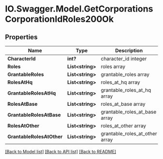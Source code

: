 # IO.Swagger.Model.GetCorporationsCorporationIdRoles200Ok
## Properties

Name | Type | Description | Notes
------------ | ------------- | ------------- | -------------
**CharacterId** | **int?** | character_id integer | 
**Roles** | **List&lt;string&gt;** | roles array | [optional] 
**GrantableRoles** | **List&lt;string&gt;** | grantable_roles array | [optional] 
**RolesAtHq** | **List&lt;string&gt;** | roles_at_hq array | [optional] 
**GrantableRolesAtHq** | **List&lt;string&gt;** | grantable_roles_at_hq array | [optional] 
**RolesAtBase** | **List&lt;string&gt;** | roles_at_base array | [optional] 
**GrantableRolesAtBase** | **List&lt;string&gt;** | grantable_roles_at_base array | [optional] 
**RolesAtOther** | **List&lt;string&gt;** | roles_at_other array | [optional] 
**GrantableRolesAtOther** | **List&lt;string&gt;** | grantable_roles_at_other array | [optional] 

[[Back to Model list]](../README.md#documentation-for-models) [[Back to API list]](../README.md#documentation-for-api-endpoints) [[Back to README]](../README.md)

